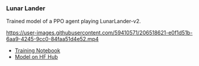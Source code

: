 ### Lunar Lander

Trained model of a PPO agent playing LunarLander-v2.

https://user-images.githubusercontent.com/59410571/206518621-e0f1d51b-6aa9-4245-9cc0-84faa51d4e52.mp4

- [Training Notebook](https://github.com/daspartho/rl-class/blob/main/LunarLander.ipynb)
- [Model on HF Hub](https://huggingface.co/daspartho/ppo_lunar)
